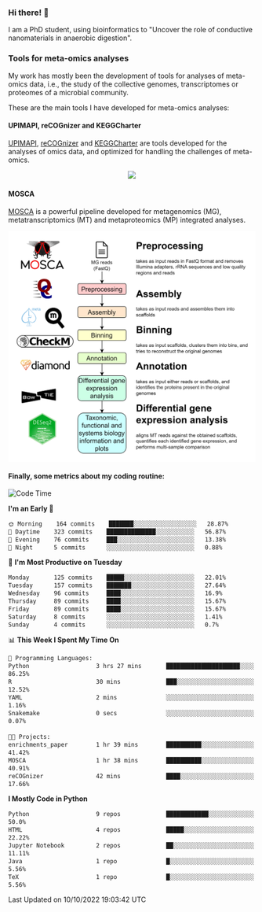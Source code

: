 ### Hi there! 👋

I am a PhD student, using bioinformatics to "Uncover the role of conductive nanomaterials in anaerobic digestion".

### Tools for meta-omics analyses

My work has mostly been the development of tools for analyses of meta-omics data, i.e., the study of the collective genomes, transcriptomes or proteomes of a microbial community.

These are the main tools I have developed for meta-omics analyses:

#### UPIMAPI, reCOGnizer and KEGGCharter

[UPIMAPI](https://github.com/iquasere/UPIMAPI), [reCOGnizer](https://github.com/iquasere/reCOGnizer) and [KEGGCharter](https://github.com/iquasere/KEGGCharter) are tools developed for the analyses of omics data, and optimized for handling the challenges of meta-omics.

<p align="center">
    <img src="assets/annotation_paper.png">
</p>

#### MOSCA

[MOSCA](https://github.com/iquasere/MOSCA) is a powerful pipeline developed for metagenomics (MG), metatranscriptomics (MT) and metaproteomics (MP) integrated analyses.

<p align="center">
    <img src="assets/mosca_workflow.png" align="center" width="700">
</p>


#### Finally, some metrics about my coding routine:

<!--START_SECTION:waka-->
![Code Time](http://img.shields.io/badge/Code%20Time-361%20hrs%2055%20mins-blue)

**I'm an Early 🐤** 

```text
🌞 Morning    164 commits    ███████░░░░░░░░░░░░░░░░░░   28.87% 
🌆 Daytime    323 commits    ██████████████░░░░░░░░░░░   56.87% 
🌃 Evening    76 commits     ███░░░░░░░░░░░░░░░░░░░░░░   13.38% 
🌙 Night      5 commits      ░░░░░░░░░░░░░░░░░░░░░░░░░   0.88%

```
📅 **I'm Most Productive on Tuesday** 

```text
Monday       125 commits    █████░░░░░░░░░░░░░░░░░░░░   22.01% 
Tuesday      157 commits    ███████░░░░░░░░░░░░░░░░░░   27.64% 
Wednesday    96 commits     ████░░░░░░░░░░░░░░░░░░░░░   16.9% 
Thursday     89 commits     ████░░░░░░░░░░░░░░░░░░░░░   15.67% 
Friday       89 commits     ████░░░░░░░░░░░░░░░░░░░░░   15.67% 
Saturday     8 commits      ░░░░░░░░░░░░░░░░░░░░░░░░░   1.41% 
Sunday       4 commits      ░░░░░░░░░░░░░░░░░░░░░░░░░   0.7%

```


📊 **This Week I Spent My Time On** 

```text
💬 Programming Languages: 
Python                   3 hrs 27 mins       █████████████████████░░░░   86.25% 
R                        30 mins             ███░░░░░░░░░░░░░░░░░░░░░░   12.52% 
YAML                     2 mins              ░░░░░░░░░░░░░░░░░░░░░░░░░   1.16% 
Snakemake                0 secs              ░░░░░░░░░░░░░░░░░░░░░░░░░   0.07%

🐱‍💻 Projects: 
enrichments_paper        1 hr 39 mins        ██████████░░░░░░░░░░░░░░░   41.42% 
MOSCA                    1 hr 38 mins        ██████████░░░░░░░░░░░░░░░   40.91% 
reCOGnizer               42 mins             ████░░░░░░░░░░░░░░░░░░░░░   17.66%

```

**I Mostly Code in Python** 

```text
Python                   9 repos             ████████████░░░░░░░░░░░░░   50.0% 
HTML                     4 repos             █████░░░░░░░░░░░░░░░░░░░░   22.22% 
Jupyter Notebook         2 repos             ██░░░░░░░░░░░░░░░░░░░░░░░   11.11% 
Java                     1 repo              █░░░░░░░░░░░░░░░░░░░░░░░░   5.56% 
TeX                      1 repo              █░░░░░░░░░░░░░░░░░░░░░░░░   5.56%

```



 Last Updated on 10/10/2022 19:03:42 UTC
<!--END_SECTION:waka-->
